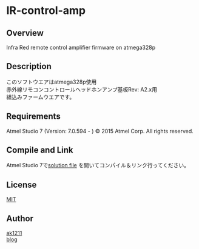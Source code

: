 # IR-control-amp

## Overview
Infra Red remote control amplifier firmware on atmega328p

## Description
このソフトウエアはatmega328p使用  
赤外線リモコンコントロールヘッドホンアンプ基板Rev: A2.x用  
組込みファームウエアです。

## Requirements
Atmel Studio 7 (Version: 7.0.594 - )
© 2015 Atmel Corp.
All rights reserved.

## Compile and Link
Atmel Studio 7で[solution file](https://github.com/ak1211/IR-control-amp/blob/master/AudioAmpApplication/AudioAmpApplication.atsln)
を開いてコンパイル＆リンク行ってください。

## License
[MIT](https://github.com/ak1211/IR-control-amp/blob/master/LICENSE)

## Author
[ak1211](https://github.com/ak1211/)  
[blog](http://ak1211.com/)
